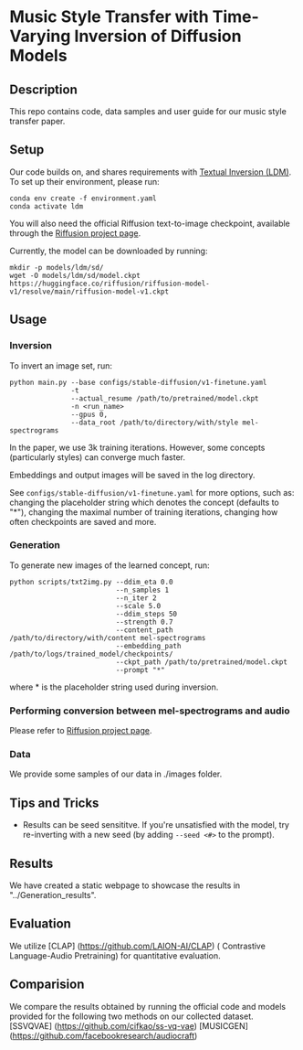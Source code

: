 # Music Style Transfer with Time-Varying Inversion of Diffusion Models

## Description
This repo contains code, data samples and user guide for our music style transfer paper. 

## Setup

Our code builds on, and shares requirements with [Textual Inversion (LDM)](https://github.com/rinongal/textual_inversion). To set up their environment, please run:

```
conda env create -f environment.yaml
conda activate ldm
```

You will also need the official Riffusion text-to-image checkpoint, available through the [Riffusion project page](https://github.com/riffusion/riffusion). 

Currently, the model can be downloaded by running:

```
mkdir -p models/ldm/sd/
wget -O models/ldm/sd/model.ckpt https://huggingface.co/riffusion/riffusion-model-v1/resolve/main/riffusion-model-v1.ckpt
```

## Usage

### Inversion

To invert an image set, run:

```
python main.py --base configs/stable-diffusion/v1-finetune.yaml
               -t 
               --actual_resume /path/to/pretrained/model.ckpt 
               -n <run_name> 
               --gpus 0, 
               --data_root /path/to/directory/with/style mel-spectrograms

```

In the paper, we use 3k training iterations. However, some concepts (particularly styles) can converge much faster.

Embeddings and output images will be saved in the log directory.

See `configs/stable-diffusion/v1-finetune.yaml` for more options, such as: changing the placeholder string which denotes the concept (defaults to "*"), changing the maximal number of training iterations, changing how often checkpoints are saved and more.


### Generation

To generate new images of the learned concept, run:
```
python scripts/txt2img.py --ddim_eta 0.0 
                          --n_samples 1 
                          --n_iter 2 
                          --scale 5.0 
                          --ddim_steps 50 
                          --strength 0.7
                          --content_path /path/to/directory/with/content mel-spectrograms
                          --embedding_path /path/to/logs/trained_model/checkpoints/ 
                          --ckpt_path /path/to/pretrained/model.ckpt 
                          --prompt "*"
```

where * is the placeholder string used during inversion.
### Performing conversion between mel-spectrograms and audio
Please refer to [Riffusion project page](https://github.com/riffusion/riffusion).
###  Data
We provide some samples of our data in ./images folder.

## Tips and Tricks
- Results can be seed sensititve. If you're unsatisfied with the model, try re-inverting with a new seed (by adding `--seed <#>` to the prompt).


## Results
We have created a static webpage to showcase the results in "../Generation_results".

## Evaluation
We utilize [CLAP] (https://github.com/LAION-AI/CLAP) ( Contrastive Language-Audio Pretraining) for quantitative evaluation.

## Comparision
We compare the results obtained by running the official code and models provided for the following two methods on our collected dataset.
[SSVQVAE] (https://github.com/cifkao/ss-vq-vae)
[MUSICGEN] (https://github.com/facebookresearch/audiocraft)